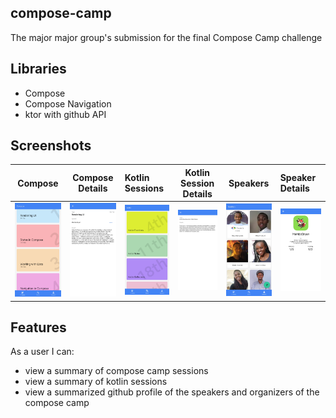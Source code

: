 ## compose-camp
The major major group's submission for the final Compose Camp challenge

## Libraries
- Compose 
- Compose Navigation
- ktor with github API

## Screenshots
| Compose | Compose Details | Kotlin Sessions | Kotlin Session Details | Speakers | Speaker Details |
|:-----:|:-----:|:-----|:-----:|:-----:|:-----|
|<img src="images/Compose Screen.jpg">|<img src="images/ComposeDetails.jpg">|<img src="images/Kotlin.jpg">|<img src="images/Kotlin Details.jpg">|<img src="images/Speakers.jpg">|<img src="images/Speaker Details.jpg">

## Features
As a user I can:
- view a summary of compose camp sessions
- view a summary of kotlin sessions
- view a summarized github profile of the speakers and organizers of the compose camp
